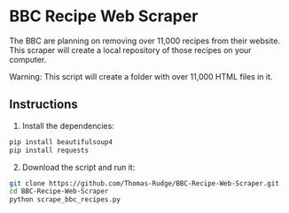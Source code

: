 # BBC Recipe Web Scraper

The BBC are planning on removing over 11,000 recipes from their website. This scraper will create a local repository of those recipes on your computer.

Warning: This script will create a folder with over 11,000 HTML files in it.

## Instructions

1. Install the dependencies:

```python
pip install beautifulsoup4
pip install requests
```

2. Download the script and run it:

```bash
git clone https://github.com/Thomas-Rudge/BBC-Recipe-Web-Scraper.git
cd BBC-Recipe-Web-Scraper
python scrape_bbc_recipes.py
```
